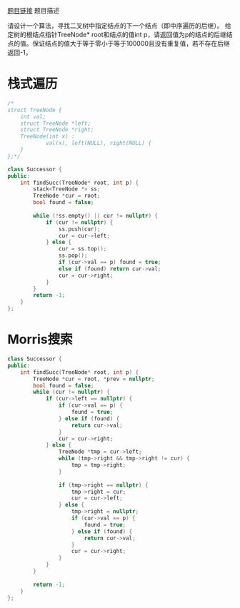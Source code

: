 [题目链接][1]
题目描述

请设计一个算法，寻找二叉树中指定结点的下一个结点（即中序遍历的后继）。
给定树的根结点指针TreeNode* root和结点的值int p，请返回值为p的结点的后继结点的值。保证结点的值大于等于零小于等于100000且没有重复值，若不存在后继返回-1。

# 栈式遍历

```cpp
/*
struct TreeNode {
    int val;
    struct TreeNode *left;
    struct TreeNode *right;
    TreeNode(int x) :
            val(x), left(NULL), right(NULL) {
    }
};*/

class Successor {
public:
    int findSucc(TreeNode* root, int p) {
        stack<TreeNode *> ss;
        TreeNode *cur = root;
        bool found = false;
        
        while (!ss.empty() || cur != nullptr) {
            if (cur != nullptr) {
                ss.push(cur);
                cur = cur->left;
            } else {
                cur = ss.top();
                ss.pop();
                if (cur->val == p) found = true;
                else if (found) return cur->val;
                cur = cur->right;
            }
        }
        return -1;
    }
};
```

# Morris搜索

```cpp
class Successor {
public:
    int findSucc(TreeNode* root, int p) {
        TreeNode *cur = root, *prev = nullptr;
        bool found = false;
        while (cur != nullptr) {
            if (cur->left == nullptr) {
                if (cur->val == p) {
                    found = true;
                } else if (found) {
                    return cur->val;
                }
                cur = cur->right;
            } else {
                TreeNode *tmp = cur->left;
                while (tmp->right && tmp->right != cur) {
                    tmp = tmp->right;
                }
                
                if (tmp->right == nullptr) {
                    tmp->right = cur;
                    cur = cur->left;
                } else {
                    tmp->right = nullptr;
                    if (cur->val == p) {
                        found = true;
                    } else if (found) {
                        return cur->val;
                    }
                    cur = cur->right;
                }
            }
        }
        
        return -1;
    }
};
```

[1]: http://www.nowcoder.com/practice/60231d6931d543d4aadcb67851b21e4a?tpId=8&tqId=11016&rp=2&ru=/ta/cracking-the-coding-interview&qru=/ta/cracking-the-coding-interview/question-ranking